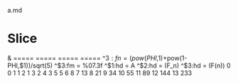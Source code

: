 a.md

# Slice

& ===== ===== ===== =====
  ^$3:fn = (pow(PHI,$1)+pow(1-PHI,$1))/sqrt(5)
  ^$3:fm = %07.3f
  ^$1:hd = A
  ^$2:hd = \(F_n\)
  ^$3:hd = \(F(n)\)
  0     0
  1     1
  2     1
  3     2
  4     3
  5     5
  6     8
  7     13
  8     21
  9     34
  10    55
  11    89
  12    144
  13    233
